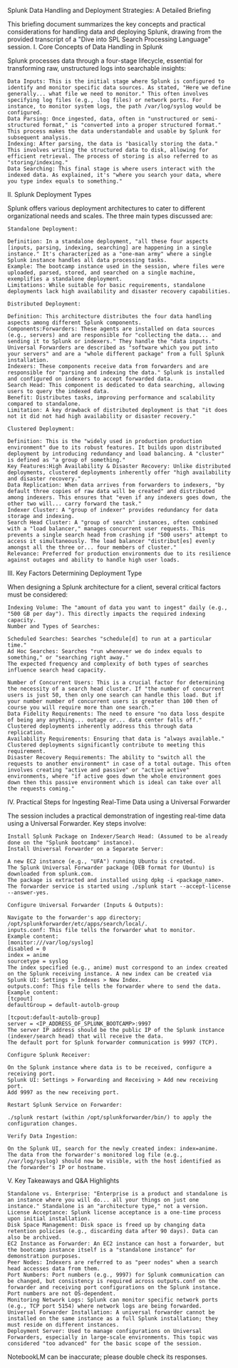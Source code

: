 Splunk Data Handling and Deployment Strategies: A Detailed Briefing

This briefing document summarizes the key concepts and practical considerations for handling data and deploying Splunk, drawing from the provided transcript of a "Dive into SPL Search Processing Language" session.
I. Core Concepts of Data Handling in Splunk

Splunk processes data through a four-stage lifecycle, essential for transforming raw, unstructured logs into searchable insights:

    Data Inputs: This is the initial stage where Splunk is configured to identify and monitor specific data sources. As stated, "Here we define generally... what file we need to monitor." This often involves specifying log files (e.g., .log files) or network ports. For instance, to monitor system logs, the path /var/log/syslog would be configured.
    Data Parsing: Once ingested, data, often in "unstructured or semi-structured format," is "converted into a proper structured format." This process makes the data understandable and usable by Splunk for subsequent analysis.
    Indexing: After parsing, the data is "basically storing the data." This involves writing the structured data to disk, allowing for efficient retrieval. The process of storing is also referred to as "storing/indexing."
    Data Searching: This final stage is where users interact with the indexed data. As explained, it's "where you search your data, where you type index equals to something."

II. Splunk Deployment Types

Splunk offers various deployment architectures to cater to different organizational needs and scales. The three main types discussed are:

    Standalone Deployment:

    Definition: In a standalone deployment, "all these four aspects [inputs, parsing, indexing, searching] are happening in a single instance." It's characterized as a "one-man army" where a single Splunk instance handles all data processing tasks.
    Example: The bootcamp instance used in the session, where files were uploaded, parsed, stored, and searched on a single machine, exemplifies a standalone deployment.
    Limitations: While suitable for basic requirements, standalone deployments lack high availability and disaster recovery capabilities.

    Distributed Deployment:

    Definition: This architecture distributes the four data handling aspects among different Splunk components.
    Components:Forwarders: These agents are installed on data sources (e.g., servers) and are responsible for "collecting the data... and sending it to Splunk or indexers." They handle the "data inputs." Universal Forwarders are described as "software which you put into your servers" and are a "whole different package" from a full Splunk installation.
    Indexers: These components receive data from forwarders and are responsible for "parsing and indexing the data." Splunk is installed and configured on indexers to accept forwarded data.
    Search Head: This component is dedicated to data searching, allowing users to query the indexed data.
    Benefit: Distributes tasks, improving performance and scalability compared to standalone.
    Limitation: A key drawback of distributed deployment is that "it does not it did not had high availability or disaster recovery."

    Clustered Deployment:

    Definition: This is the "widely used in production production environment" due to its robust features. It builds upon distributed deployment by introducing redundancy and load balancing. A "cluster" is defined as "a group of something."
    Key Features:High Availability & Disaster Recovery: Unlike distributed deployments, clustered deployments inherently offer "high availability and disaster recovery."
    Data Replication: When data arrives from forwarders to indexers, "by default three copies of raw data will be created" and distributed among indexers. This ensures that "even if any indexers goes down, the other two will... carry forward the task."
    Indexer Cluster: A "group of indexer" provides redundancy for data storage and indexing.
    Search Head Cluster: A "group of search" instances, often combined with a "load balancer," manages concurrent user requests. This prevents a single search head from crashing if "500 users" attempt to access it simultaneously. The load balancer "distribut[es] evenly amongst all the three or... four members of cluster."
    Relevance: Preferred for production environments due to its resilience against outages and ability to handle high user loads.

III. Key Factors Determining Deployment Type

When designing a Splunk architecture for a client, several critical factors must be considered:

    Indexing Volume: The "amount of data you want to ingest" daily (e.g., "500 GB per day"). This directly impacts the required indexing capacity.
    Number and Types of Searches:

    Scheduled Searches: Searches "schedule[d] to run at a particular time."
    Ad Hoc Searches: Searches "run whenever we do index equals to something," or "searching right away."
    The expected frequency and complexity of both types of searches influence search head capacity.

    Number of Concurrent Users: This is a crucial factor for determining the necessity of a search head cluster. If "the number of concurrent users is just 50, then only one search can handle this load. But if your number number of concurrent users is greater than 100 then of course you will require more than one search."
    Data Fidelity Requirements: The need to ensure "no data loss despite of being any anything... outage or... data center falls off." Clustered deployments inherently address this through data replication.
    Availability Requirements: Ensuring that data is "always available." Clustered deployments significantly contribute to meeting this requirement.
    Disaster Recovery Requirements: The ability to "switch all the requests to another environment" in case of a total outage. This often involves creating "active and passive" or "active active" environments, where "if active goes down the whole environment goes down then this passive environment which is ideal can take over all the requests coming."

IV. Practical Steps for Ingesting Real-Time Data using a Universal Forwarder

The session includes a practical demonstration of ingesting real-time data using a Universal Forwarder. Key steps involve:

    Install Splunk Package on Indexer/Search Head: (Assumed to be already done on the "Splunk bootcamp" instance).
    Install Universal Forwarder on a Separate Server:

    A new EC2 instance (e.g., "UFA") running Ubuntu is created.
    The Splunk Universal Forwarder package (DEB format for Ubuntu) is downloaded from splunk.com.
    The package is extracted and installed using dpkg -i <package_name>.
    The forwarder service is started using ./splunk start --accept-license --answer-yes.

    Configure Universal Forwarder (Inputs & Outputs):

    Navigate to the forwarder's app directory: /opt/splunkforwarder/etc/apps/search/local/.
    inputs.conf: This file tells the forwarder what to monitor.
    Example content:
    [monitor:///var/log/syslog]
    disabled = 0
    index = anime
    sourcetype = syslog
    The index specified (e.g., anime) must correspond to an index created on the Splunk receiving instance. A new index can be created via Splunk UI: Settings > Indexes > New Index.
    outputs.conf: This file tells the forwarder where to send the data.
    Example content:
    [tcpout]
    defaultGroup = default-autolb-group

    [tcpout:default-autolb-group]
    server = <IP_ADDRESS_OF_SPLUNK_BOOTCAMP>:9997
    The server IP address should be the public IP of the Splunk instance (indexer/search head) that will receive the data.
    The default port for Splunk forwarder communication is 9997 (TCP).

    Configure Splunk Receiver:

    On the Splunk instance where data is to be received, configure a receiving port.
    Splunk UI: Settings > Forwarding and Receiving > Add new receiving port.
    Add 9997 as the new receiving port.

    Restart Splunk Service on Forwarder:

    ./splunk restart (within /opt/splunkforwarder/bin/) to apply the configuration changes.

    Verify Data Ingestion:

    On the Splunk UI, search for the newly created index: index=anime.
    The data from the forwarder's monitored log file (e.g., /var/log/syslog) should now be visible, with the host identified as the forwarder's IP or hostname.

V. Key Takeaways and Q&A Highlights

    Standalone vs. Enterprise: "Enterprise is a product and standalone is an instance where you will do... all your things on just one instance." Standalone is an "architecture type," not a version.
    License Acceptance: Splunk license acceptance is a one-time process upon initial installation.
    Disk Space Management: Disk space is freed up by changing data retention policies (e.g., discarding data after 90 days). Data can also be archived.
    EC2 Instance as Forwarder: An EC2 instance can host a forwarder, but the bootcamp instance itself is a "standalone instance" for demonstration purposes.
    Peer Nodes: Indexers are referred to as "peer nodes" when a search head accesses data from them.
    Port Numbers: Port numbers (e.g., 9997) for Splunk communication can be changed, but consistency is required across outputs.conf on the forwarder and receiving port configurations on the Splunk instance. Port numbers are not OS-dependent.
    Monitoring Network Logs: Splunk can monitor specific network ports (e.g., TCP port 5154) where network logs are being forwarded.
    Universal Forwarder Installation: A universal forwarder cannot be installed on the same instance as a full Splunk installation; they must reside on different instances.
    Deployment Server: Used to manage configurations on Universal Forwarders, especially in large-scale environments. This topic was considered "too advanced" for the basic scope of the session.

NotebookLM can be inaccurate; please double check its responses. 